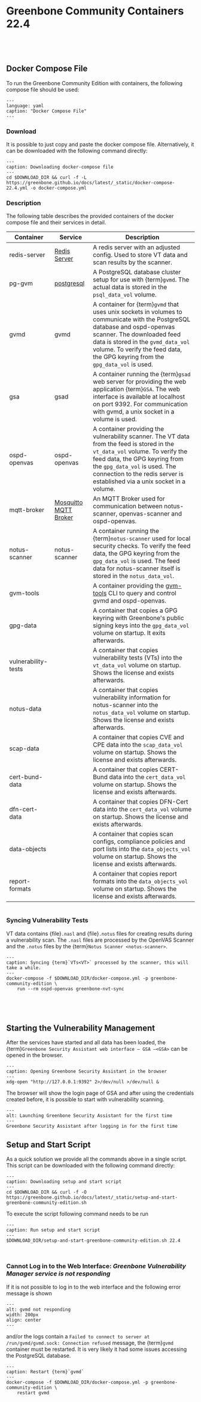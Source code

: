# Greenbone Community Containers 22.4

```{include} /common/container/preamble.md
```

```{include} /common/container/introduction.md
```

```{include} /common/container/hardware.md
```

```{include} /common/container/prerequisites.md
```

## Docker Compose File

To run the Greenbone Community Edition with containers, the following compose
file should be used:

```{literalinclude} docker-compose.yml
---
language: yaml
caption: "Docker Compose File"
---
```

### Download

It is possible to just copy and paste the docker compose file. Alternatively,
it can be downloaded with the following command directly:

```{code-block} shell
---
caption: Downloading docker-compose file
---
cd $DOWNLOAD_DIR && curl -f -L https://greenbone.github.io/docs/latest/_static/docker-compose-22.4.yml -o docker-compose.yml
```

### Description

The following table describes the provided containers of the docker compose file
and their services in detail.

| Container | Service | Description |
|-----------|---------|-------------|
| redis-server | [Redis Server](https://redis.io/) | A redis server with an adjusted config. Used to store VT data and scan results by the scanner. |
| pg-gvm | [postgresql](https://www.postgresql.org/) | A PostgreSQL database cluster setup for use with {term}`gvmd`. The actual data is stored in the `psql_data_vol` volume. |
| gvmd | gvmd | A container for {term}`gvmd` that uses unix sockets in volumes to communicate with the PostgreSQL database and ospd-openvas scanner. The downloaded feed data is stored in the `gvmd_data_vol` volume. To verify the feed data, the GPG keyring from the `gpg_data_vol` is used. |
| gsa | gsad | A container running the {term}`gsad` web server for providing the web application {term}`GSA`. The web interface is available at localhost on port 9392. For communication with gvmd, a unix socket in a volume is used. |
| ospd-openvas | ospd-openvas | A container providing the vulnerability scanner. The VT data from the feed is stored in the `vt_data_vol` volume. To verify the feed data, the GPG keyring from the `gpg_data_vol` is used. The connection to the redis server is established via a unix socket in a volume. |
| mqtt-broker | [Mosquitto MQTT Broker](https://mosquitto.org/) | An MQTT Broker used for communication between notus-scanner, openvas-scanner and ospd-openvas. |
| notus-scanner | notus-scanner | A container running the {term}`notus-scanner` used for local security checks. To verify the feed data, the GPG keyring from the `gpg_data_vol` is used. The feed data for notus-scanner itself is stored in the `notus_data_vol`. |
| gvm-tools | | A container providing the [gvm-tools](https://github.com/greenbone/gvm-tools/) CLI to query and control gvmd and ospd-openvas. |
| gpg-data | | A container that copies a GPG keyring with Greenbone's public signing keys into the `gpg_data_vol` volume on startup. It exits afterwards. |
| vulnerability-tests | | A container that copies vulnerability tests (VTs) into the `vt_data_vol` volume on startup. Shows the license and exists afterwards. |
| notus-data | | A container that copies vulnerability information for notus-scanner into the `notus_data_vol` volume on startup. Shows the license and exists afterwards. |
| scap-data | | A container that copies CVE and CPE data into the `scap_data_vol` volume on startup. Shows the license and exists afterwards. |
| cert-bund-data | | A container that copies CERT-Bund data into the `cert_data_vol` volume on startup. Shows the license and exists afterwards. |
| dfn-cert-data | | A container that copies DFN-Cert data into the `cert_data_vol` volume on startup. Shows the license and exists afterwards. |
| data-objects | | A container that copies scan configs, compliance policies and port lists into the `data_objects_vol` volume on startup. Shows the license and exists afterwards. |
| report-formats | | A container that copies report formats into the `data_objects_vol` volume on startup. Shows the license and exists afterwards. |

```{include} /common/container/performing-feed-sync.md
```

### Syncing Vulnerability Tests

VT data contains {file}`.nasl` and {file}`.notus` files for creating results
during a vulnerability scan. The `.nasl` files are processed by the OpenVAS
Scanner and the `.notus` files by the {term}`Notus Scanner <notus-scanner>`.

```{code-block} shell
---
caption: Syncing {term}`VTs<VT>` processed by the scanner, this will take a while.
---
docker-compose -f $DOWNLOAD_DIR/docker-compose.yml -p greenbone-community-edition \
    run --rm ospd-openvas greenbone-nvt-sync
```

```{include} /common/container/feed-sync.md
```

```{include} /common/container/starting.md
```

```{include} /common/container/feed-loading.md
```

```{include} /common/container/admin-user.md
```

## Starting the Vulnerability Management

After the services have started and all data has been loaded, the {term}`Greenbone
Security Assistant web interface – GSA –<GSA>` can be opened in the browser.

```{code-block} shell
---
caption: Opening Greenbone Security Assistant in the browser
---
xdg-open "http://127.0.0.1:9392" 2>/dev/null >/dev/null &
```

The browser will show the login page of GSA and after using the credentials
created before, it is possible to start with vulnerability scanning.

```{figure} /images/GSA-22.4.png
---
alt: Launching Greenbone Security Assistant for the first time
---
Greenbone Security Assistant after logging in for the first time
```

## Setup and Start Script

As a quick solution we provide all the commands above in a single script. This
script can be downloaded with the following command directly:

```{code-block} shell
---
caption: Downloading setup and start script
---
cd $DOWNLOAD_DIR && curl -f -O https://greenbone.github.io/docs/latest/_static/setup-and-start-greenbone-community-edition.sh
```

To execute the script following command needs to be run

```{code-block} shell
---
caption: Run setup and start script
---
$DOWNLOAD_DIR/setup-and-start-greenbone-community-edition.sh 22.4
```

```{include} /common/container/workflows.md
```

```{include} /common/container/troubleshooting.md
```

### Cannot Log in to the Web Interface: *Greenbone Vulnerability Manager service is not responding*

If it is not possible to log in to the web interface and the following error
message is shown

```{image} gvmd-not-responding.png
---
alt: gvmd not responding
width: 200px
align: center
---
```

and/or the logs contain a `Failed to connect to server at /run/gvmd/gvmd.sock: Connection refused`
message, the {term}`gvmd` container must be restarted. It is very likely it
had some issues accessing the PostgreSQL database.

```{code-block} shell
---
caption: Restart {term}`gvmd`
---
docker-compose -f $DOWNLOAD_DIR/docker-compose.yml -p greenbone-community-edition \
    restart gvmd
```

[docker]: https://docs.docker.com/
[docker-compose]: https://docs.docker.com/compose/
